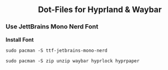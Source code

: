 <center> 
  <h2 align='center'>Dot-Files for Hyprland & Waybar</h2>
</center>


### Use JettBrains Mono Nerd Font
**Install Font**
```
sudo pacman -S ttf-jetbrains-mono-nerd
```

```
sudo pacman -S zip unzip waybar hyprlock hyprpaper
```
